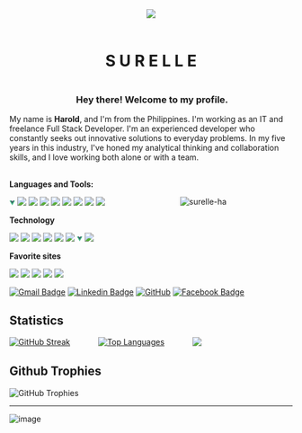 <div id="badges" align="center">
	<div align="center">
		<img src="https://i.pinimg.com/originals/c2/58/82/c25882c15c5e1a39091f3d0bed50f3e9.gif" width="300"><br><br>
	</div>
</div>

<div align="center">
	<h1>S U R E L L E </h1>
	<div align="center">
		<img src="https://komarev.com/ghpvc/?username=surelle-ha&style=flat-square&color=blue" alt="" />
		<h3 style="display: inline-flex; align-items: center;">
    Hey there! Welcome to my profile.
</h3>
		<div style="display: flex; align-items: center; justify-content: center; gap: 20px; max-width: 800px; margin: auto;">
			<div style="flex: 1; text-align: left;">
				<a>
					My name is <b>Harold</b>, and I'm from the Philippines. I'm working as an IT and freelance Full Stack Developer. I'm an experienced developer who constantly seeks out innovative solutions to everyday problems. In my five years in this industry, I've honed my analytical thinking and collaboration skills, and I love working both alone or with a team.
				</a>
			</div>
		</div>
	</div>
</div>

<br>

**Languages and Tools:**  

<code><img height="10" src="https://raw.githubusercontent.com/devicons/devicon/master/icons/vuejs/vuejs-original.svg"></code>
<code><img height="10" src="https://github.com/user-attachments/assets/46d2277e-7313-489f-a944-47b2994b5b2f"></code>
<code><img height="10" src="https://cdn.jsdelivr.net/npm/simple-icons@3.12.2/icons/typescript.svg"></code>
<code><img height="10" src="https://cdn.jsdelivr.net/npm/simple-icons@3.12.2/icons/javascript.svg"></code>
<code><img height="10" src="https://cdn.jsdelivr.net/npm/simple-icons@3.12.2/icons/rust.svg"></code>
<code><img height="10" src="https://cdn.jsdelivr.net/npm/simple-icons@3.12.2/icons/python.svg"></code>
<code><img height="10" src="https://cdn.jsdelivr.net/npm/simple-icons@3.12.2/icons/git.svg"></code>
<code><img height="10" src="https://cdn.jsdelivr.net/npm/simple-icons@3.12.2/icons/mysql.svg"></code>
<code><img height="10" src="https://cdn.jsdelivr.net/npm/simple-icons@3.12.2/icons/postgresql.svg"></code>
<img align="right" width="200" src="https://i.pinimg.com/originals/d8/78/48/d878485cac8d590702c9b8cf9c0bdbf9.gif" alt="surelle-ha" />

**Technology**

<code><img height="10" src="https://cdn.jsdelivr.net/npm/simple-icons@3.12.2/icons/linux.svg"></code>
<code><img height="10" src="https://cdn.jsdelivr.net/npm/simple-icons@3.12.2/icons/vim.svg"></code>
<code><img height="10" src="https://cdn.jsdelivr.net/npm/simple-icons@3.12.2/icons/django.svg"></code>
<code><img height="10" src="https://www.vectorlogo.zone/logos/pocoo_flask/pocoo_flask-icon.svg"></code>
<code><img height="10" src="https://cdn.jsdelivr.net/npm/simple-icons@3.12.2/icons/jquery.svg"></code>
<code><img height="10" src="https://cdn.jsdelivr.net/npm/simple-icons@3.12.2/icons/typescript.svg"></code>
<code><img height="10" src="https://raw.githubusercontent.com/devicons/devicon/master/icons/vuejs/vuejs-original.svg"></code>
<code><img height="10" src="https://cdn.jsdelivr.net/npm/simple-icons@3.12.2/icons/react.svg"></code>

**Favorite sites**

<code><img height="10" src="https://cdn.jsdelivr.net/npm/simple-icons@3.12.2/icons/github.svg"></code>
<code><img height="10" src="https://cdn.jsdelivr.net/npm/simple-icons@3.12.2/icons/google.svg"></code>
<code><img height="10" src="https://cdn.jsdelivr.net/npm/simple-icons@3.12.2/icons/stackoverflow.svg"></code>
<code><img height="10" src="https://cdn.jsdelivr.net/npm/simple-icons@3.12.2/icons/youtube.svg"></code>
<code><img height="10" src="https://cdn.jsdelivr.net/npm/simple-icons@3.12.2/icons/steam.svg"></code>

[![Gmail Badge](https://img.shields.io/badge/-0110harold@gmail.com-c14438?style=flat-square&logo=Gmail&logoColor=white&link=mailto:0110harold@gmail.com)](mailto:0110harold@gmail.com)
[![Linkedin Badge](https://img.shields.io/badge/-surellejs-blue?style=flat-square&logo=Linkedin&logoColor=white&link=https://www.linkedin.com/in/surellejs/)](https://www.linkedin.com/in/surellejs/)
[![GitHub](https://img.shields.io/badge/-GitHub-181717?style=flat-square&logo=github&logoColor=white&link=https://github.com/surelle-ha)](https://github.com/surelle-ha)
[![Facebook Badge](https://img.shields.io/badge/-surellejs-00acee?style=flat&logo=Facebook&logoColor=white)](https://www.facebook.com/surellejs)

## Statistics

<div style="display: flex; gap: 50px;">
  <a href="https://git.io/streak-stats">
    <img src="http://github-readme-streak-stats.herokuapp.com?user=surelle-ha&theme=material-palenight&hide_border=false&include_all_commits=false&count_private=false" alt="GitHub Streak"/>
  </a>
 <a href="https://github.com/surelle-ha/surelle-ha/blob/main/README.md">
    <img src="https://github-readme-stats.vercel.app/api?username=surelle-ha&theme=material-palenight&hide_border=false&include_all_commits=false&count_private=false&show_icons=true" alt="Top Languages"/>
  </a>
	<center>
		<img src="https://github-readme-stats.vercel.app/api/top-langs/?username=surelle-ha&layout=compact&theme=material-palenight&hide_border=false&include_all_commits=false&count_private=false"></center>
</div>

## Github Trophies

<div style="display: flex; gap: 50px;">
  <img src="https://github-profile-trophy.vercel.app/?username=surelle-ha&theme=dracula&no-frame=false&no-bg=false&margin-w=4" alt="GitHub Trophies"/>
</div>

<hr>

![image](https://github.com/user-attachments/assets/c298fba3-a5f4-4874-a2a7-9dae5c42ddd6)

